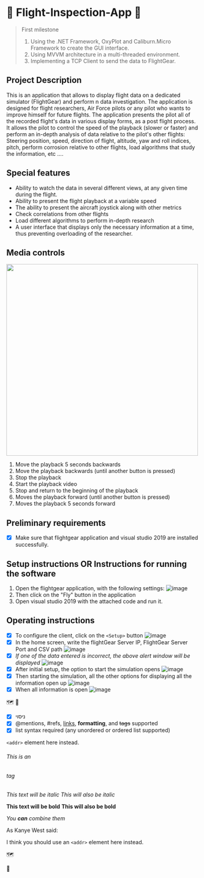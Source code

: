 # :flight_departure:	Flight-Inspection-App :flight_arrival:	


> First milestone
> 1) Using the .NET Framework, OxyPlot and Caliburn.Micro Framework to create the GUI interface.
> 2) Using MVVM architecture in a multi-threaded environment.
> 3) Implementing a TCP Client to send the data to FlightGear.


## Project Description
This is an application that allows to display flight data on a dedicated simulator (FlightGear) and perform n data investigation.
The application is designed for flight researchers, Air Force pilots or any pilot who wants to improve himself for future flights. 
The application presents the pilot all of the recorded flight's data in various display forms, as a post flight process.
It allows the pilot to control the speed of the playback (slower or faster) and perform an in-depth analysis of data relative to the pilot's other flights: Steering position, speed, direction of flight, altitude, yaw and roll indices, pitch, perform corrosion relative to other flights, load algorithms that study the information, etc ....



## Special features

-	Ability to watch the data in several different views, at any given time during the flight.
-	Ability to present the flight playback at a variable speed
-	The ability to present the aircraft joystick along with other metrics
-	Check correlations from other flights
-	Load different algorithms to perform in-depth research
-	A user interface that displays only the necessary information at a time, thus preventing overloading of the researcher.


## Media controls


<img src="https://user-images.githubusercontent.com/73064092/114400836-09bc9980-9bab-11eb-92ba-4e20fe11a545.png"  width="500">

1) Move the playback 5 seconds backwards
2) Move the playback backwards (until another button is pressed)
 3) Stop the playback
 4) Start the playback video
 5) Stop and return to the beginning of the playback
 6) Moves the playback forward (until another button is pressed)
 7) Moves the playback 5 seconds forward

## Preliminary requirements
- [x] Make sure that flightgear application and visual studio 2019 are installed successfully.
## Setup instructions OR Instructions for running the software
1. Open the flightgear application, with the following settings:
![image](https://user-images.githubusercontent.com/73064092/114318178-87819600-9b14-11eb-9cde-430bbafa9edf.png)
2. Then click on the "Fly" button in the application
3. Open visual studio 2019 with the attached code and run it.

## Operating instructions
- [x] To configure the client, click on the `<Setup>` button
![image](https://user-images.githubusercontent.com/73064092/114318547-2955b280-9b16-11eb-94fe-65c7e39b954a.png)
- [x] In the home screen, write the flightGear Server IP, FlightGear Server Port and CSV path
![image](https://user-images.githubusercontent.com/73064092/114318413-738a6400-9b15-11eb-9977-850716142989.png)
- [x] *If one of the data entered is incorrect, the above alert window will be displayed*
![image](https://user-images.githubusercontent.com/73064092/114318467-c237fe00-9b15-11eb-9450-15d68172d048.png)
- [x] After initial setup, the option to start the simulation opens
![image](https://user-images.githubusercontent.com/73064092/114318666-bc8ee800-9b16-11eb-92c0-be2566e0b64f.png)
- [x] Then starting the simulation, all the other options for displaying all the information open up
![image](https://user-images.githubusercontent.com/73064092/114318744-1a233480-9b17-11eb-9f6e-79eaf4a72d4f.png)
- [x] When all information is open
![image](https://user-images.githubusercontent.com/73064092/114318760-2f985e80-9b17-11eb-8031-53f206e2394c.png)

:world_map:  :compass:	






- [x] ניסוי
- [x] @mentions, #refs, [links](), **formatting**, and <del>tags</del> supported
- [x] list syntax required (any unordered or ordered list supported)

`<addr>` element here instead.



###### This is an <h6> tag

*This text will be italic*
_This will also be italic_

**This text will be bold**
__This will also be bold__

_You **can** combine them_

As Kanye West said:

I think you should use an
`<addr>` element here instead.


:world_map:

:compass:	

